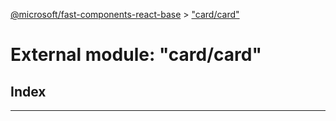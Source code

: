 [@microsoft/fast-components-react-base](../README.md) > ["card/card"](../modules/_card_card_.md)

# External module: "card/card"

## Index

---

